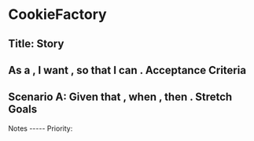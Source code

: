 # CookieFactory


Title: <What this user story is about>
Story
-----
As a <type of user>, 
I want <to perform some task>, 
so that I can <achieve some goal>.
Acceptance Criteria
--------------------
Scenario A: <What should happen>
Given that <some context>, 
when <some action is done>, 
then <such outcomes are expected to occur>.
Stretch Goals
--------------
<optional>
Notes
-----
<optional>
Priority: <Highest, High, Medium, Low, Lowest, Unprioritized>
